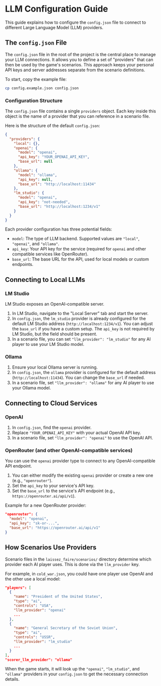 # LLM Configuration Guide

This guide explains how to configure the `config.json` file to connect to different Large Language Model (LLM) providers.

## The `config.json` File

The `config.json` file in the root of the project is the central place to manage your LLM connections. It allows you to define a set of "providers" that can then be used by the game's scenarios. This approach keeps your personal API keys and server addresses separate from the scenario definitions.

To start, copy the example file:
```bash
cp config.example.json config.json
```

### Configuration Structure

The `config.json` file contains a single `providers` object. Each key inside this object is the name of a provider that you can reference in a scenario file.

Here is the structure of the default `config.json`:

```json
{
  "providers": {
    "local": {},
    "openai": {
      "model": "openai",
      "api_key": "YOUR_OPENAI_API_KEY",
      "base_url": null
    },
    "ollama": {
      "model": "ollama",
      "api_key": null,
      "base_url": "http://localhost:11434"
    },
    "lm_studio": {
      "model": "openai",
      "api_key": "not-needed",
      "base_url": "http://localhost:1234/v1"
    }
  }
}
```

Each provider configuration has three potential fields:
- `model`: The type of LLM backend. Supported values are `"local"`, `"openai"`, and `"ollama"`.
- `api_key`: Your API key for the service (required for `openai` and other compatible services like OpenRouter).
- `base_url`: The base URL for the API, used for local models or custom endpoints.

## Connecting to Local LLMs

### LM Studio

LM Studio exposes an OpenAI-compatible server.
1.  In LM Studio, navigate to the "Local Server" tab and start the server.
2.  In `config.json`, the `lm_studio` provider is already configured for the default LM Studio address (`http://localhost:1234/v1`). You can adjust the `base_url` if you have a custom setup. The `api_key` is not required by LM Studio, but the field should be present.
3.  In a scenario file, you can set `"llm_provider": "lm_studio"` for any AI player to use your LM Studio model.

### Ollama

1.  Ensure your local Ollama server is running.
2.  In `config.json`, the `ollama` provider is configured for the default address (`http://localhost:11434`). You can change the `base_url` if needed.
3.  In a scenario file, set `"llm_provider": "ollama"` for any AI player to use your Ollama model.

## Connecting to Cloud Services

### OpenAI

1.  In `config.json`, find the `openai` provider.
2.  Replace `"YOUR_OPENAI_API_KEY"` with your actual OpenAI API key.
3.  In a scenario file, set `"llm_provider": "openai"` to use the OpenAI API.

### OpenRouter (and other OpenAI-compatible services)

You can use the `openai` provider type to connect to any OpenAI-compatible API endpoint.

1.  You can either modify the existing `openai` provider or create a new one (e.g., `"openrouter"`).
2.  Set the `api_key` to your service's API key.
3.  Set the `base_url` to the service's API endpoint (e.g., `https://openrouter.ai/api/v1`).

Example for a new OpenRouter provider:
```json
"openrouter": {
  "model": "openai",
  "api_key": "sk-or-...",
  "base_url": "https://openrouter.ai/api/v1"
}
```

## How Scenarios Use Providers

Scenario files in the `laissez_faire/scenarios/` directory determine which provider each AI player uses. This is done via the `llm_provider` key.

For example, in `cold_war.json`, you could have one player use OpenAI and the other use a local model:

```json
"players": [
  {
    "name": "President of the United States",
    "type": "ai",
    "controls": "USA",
    "llm_provider": "openai"
    ...
  },
  {
    "name": "General Secretary of the Soviet Union",
    "type": "ai",
    "controls": "USSR",
    "llm_provider": "lm_studio"
    ...
  }
],
"scorer_llm_provider": "ollama"
```

When the game starts, it will look up the `"openai"`, `"lm_studio"`, and `"ollama"` providers in your `config.json` to get the necessary connection details.
